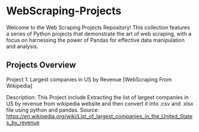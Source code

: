 # WebScraping-Projects

Welcome to the Web Scraping Projects Repository! This collection features a series of Python projects that demonstrate the art of web scraping, with a focus on harnessing the power of Pandas for effective data manipulation and analysis.

## Projects Overview

Project 1: Largest companies in US by Revenue [WebScraping From Wikipedia]

Description: This Project include Extracting the list of largest companies in US by revenue from wikipedia website and then convert it into .csv and .xlsx file using python and pandas.
Source: https://en.wikipedia.org/wiki/List_of_largest_companies_in_the_United_States_by_revenue
